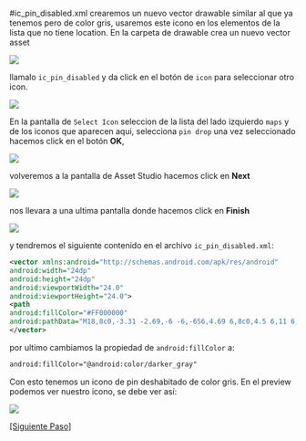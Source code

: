 #ic_pin_disabled.xml
crearemos un nuevo vector drawable similar al que ya tenemos pero de color gris, usaremos este icono en los elementos de la lista que no tiene location. En la carpeta de drawable crea un nuevo vector asset 

<img src="http://i.imgur.com/MyaECJu.png" >

llamalo `ic_pin_disabled` y da click en el botón de `icon` para seleccionar otro icon.

<img src="http://i.imgur.com/J8ojvjd.png" >

En la pantalla de `Select Icon` seleccion de la lista del lado izquierdo `maps` y de los iconos que aparecen aqui, selecciona `pin drop` una vez seleccionado hacemos click en el botón **OK**,

<img src="http://i.imgur.com/nF1CJoP.png" >

volveremos a la pantalla de Asset Studio hacemos click en **Next** 

<img src="http://i.imgur.com/W1FNFE5.png" >

nos llevara a una ultima pantalla donde hacemos click en **Finish**

<img src="http://i.imgur.com/JeRPKRw.png" >

y tendremos el siguiente contenido en el archivo `ic_pin_disabled.xml`:

```xml
<vector xmlns:android="http://schemas.android.com/apk/res/android"
android:width="24dp"
android:height="24dp"
android:viewportWidth="24.0"
android:viewportHeight="24.0">
<path
android:fillColor="#FF000000"
android:pathData="M18,8c0,-3.31 -2.69,-6 -6,-6S6,4.69 6,8c0,4.5 6,11 6,11s6,-6.5 6,-11zM10,8c0,-1.1 0.9,-2 2,-2s2,0.9 2,2 -0.89,2 -2,2c-1.1,0 -2,-0.9 -2,-2zM5,20v2h14v-2L5,20z"/>
</vector>
```
por ultimo cambiamos la propiedad de `android:fillColor` a:
```xml
android:fillColor="@android:color/darker_gray"
```
Con esto tenemos un icono de pin deshabitado de color gris. En el preview podemos ver nuestro icono, se debe ver así:

<img src="http://i.imgur.com/QsfgTwL.png" >


[\[Siguiente Paso\]](05_todo_list_adapter.md)
